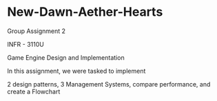 # New-Dawn-Aether-Hearts

Group Assignment 2

INFR - 3110U

Game Engine Design and Implementation

In this assignment, we were tasked to implement 

2 design patterns, 3 Management Systems, compare performance, and create a Flowchart
